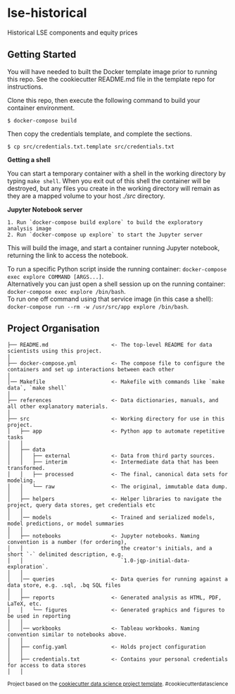 lse-historical
==============================

Historical LSE components and equity prices

## Getting Started

You will have needed to built the Docker template image prior to running this repo. See the cookiecutter README.md file in the template repo for instructions.

Clone this repo, then execute the following command to build your container environment.  

    $ docker-compose build

Then copy the credentials template, and complete the sections.

    $ cp src/credentials.txt.template src/credentials.txt

**Getting a shell**

You can start a temporary container with a shell in the working directory by typing `make shell`. When you exit out of this shell the container will be destroyed, but any files you create in the working directory will remain as they are a mapped volume to your host _./src_ directory.

**Jupyter Notebook server**

    1. Run `docker-compose build explore` to build the exploratory analysis image
    2. Run `docker-compose up explore` to start the Jupyter server

This will build the image, and start a container running Jupyter notebook, returning the link to access the notebook.

To run a specific Python script inside the running container: `docker-compose exec explore COMMAND [ARGS...]`.  
Alternatively you can just open a shell session up on the running container: `docker-compose exec explore /bin/bash`.  
To run one off command using that service image (in this case a shell): `docker-compose run --rm -w /usr/src/app explore /bin/bash`. 

## Project Organisation

    ├── README.md                    <- The top-level README for data scientists using this project.
    │
    ├── docker-compose.yml           <- The compose file to configure the containers and set up interactions between each other
    │
    │── Makefile                     <- Makefile with commands like `make data`, `make shell`
    │
    ├── references                   <- Data dictionaries, manuals, and all other explanatory materials.
    │
    ├── src                          <- Working directory for use in this project.
    │   ├── app                      <- Python app to automate repetitive tasks
    │   │
    │   ├── data
    │   │   ├── external             <- Data from third party sources.
    │   │   ├── interim              <- Intermediate data that has been transformed.
    │   │   ├── processed            <- The final, canonical data sets for modeling.
    │   │   └── raw                  <- The original, immutable data dump.
    │   │
    │   ├── helpers                  <- Helper libraries to navigate the project, query data stores, get credentials etc
    │   │
    │   │── models                   <- Trained and serialized models, model predictions, or model summaries
    │   │
    │   ├── notebooks                <- Jupyter notebooks. Naming convention is a number (for ordering),
    │   │                               the creator's initials, and a short `-` delimited description, e.g.
    │   │                               `1.0-jqp-initial-data-exploration`.
    │   │
    │   │── queries                  <- Data queries for running against a data store, e.g. .sql, .bq SQL files
    │   │
    │   ├── reports                  <- Generated analysis as HTML, PDF, LaTeX, etc.
    │   │   └── figures              <- Generated graphics and figures to be used in reporting
    │   │
    │   │── workbooks                <- Tableau workbooks. Naming convention similar to notebooks above.
    │   │
    │   ├── config.yaml              <- Holds project configuration
    │   │
    │   ├── credentials.txt          <- Contains your personal credentials for access to data stores
    │   │

<p><small>Project based on the <a target="_blank" href="https://drivendata.github.io/cookiecutter-data-science/">cookiecutter data science project template</a>. #cookiecutterdatascience</small></p>
